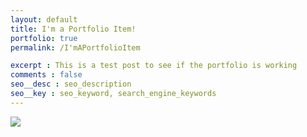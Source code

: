 ```yaml
---
layout: default
title: I'm a Portfolio Item! 
portfolio: true
permalink: /I'mAPortfolioItem

excerpt : This is a test post to see if the portfolio is working
comments : false
seo__desc : seo_description
seo__key : seo_keyword, search_engine_keywords
---
```


<img src="http://placehold.it/350x150">
<!-- /intro -->